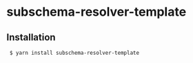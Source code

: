 subschema-resolver-template
===

## Installation
```sh
 $ yarn install subschema-resolver-template
```

